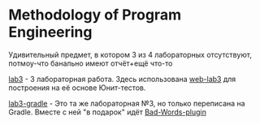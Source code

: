 # Methodology of Program Engineering
Удивительный предмет, в котором 3 из 4 лабораторных отсутствуют, потмоу-что
банально имеют отчёт+ещё что-то

[lab3](https://github.com/Zelourses/University-labs/tree/master/MPE/lab3) -
3 лабораторная работа. Здесь использована [web-lab3](https://github.com/Zelourses/University-labs/tree/master/Web/lab3)
для построения на её основе Юнит-тестов.

[lab3-gradle](https://github.com/Zelourses/University-labs/tree/master/MPE/lab3_Gradle) -
Это та же лабораторная №3, но только переписана на Gradle. Вместе с ней "в подарок"
идёт [Bad-Words-plugin](https://github.com/Zelourses/BadWords-Plugin)